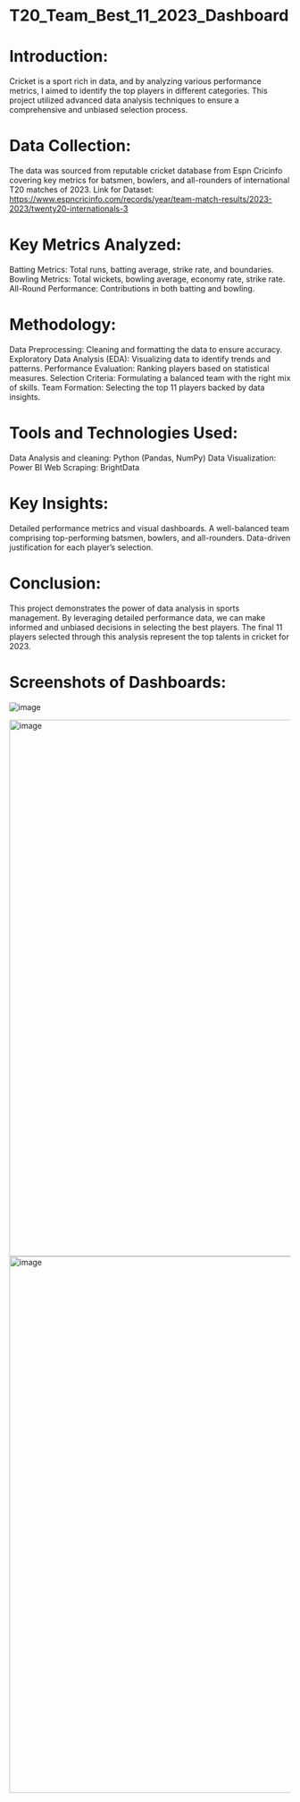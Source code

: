 # T20_Team_Best_11_2023_Dashboard
# Introduction:
Cricket is a sport rich in data, and by analyzing various performance metrics, I aimed to identify the top players in different categories. This project utilized advanced data analysis techniques to ensure a comprehensive and unbiased selection process.

# Data Collection:
The data was sourced from reputable cricket database from Espn Cricinfo covering key metrics for batsmen, bowlers, and all-rounders of international T20 matches of 2023.
Link for Dataset: https://www.espncricinfo.com/records/year/team-match-results/2023-2023/twenty20-internationals-3

# Key Metrics Analyzed:
Batting Metrics: Total runs, batting average, strike rate, and boundaries.
Bowling Metrics: Total wickets, bowling average, economy rate, strike rate.
All-Round Performance: Contributions in both batting and bowling.

# Methodology:
Data Preprocessing: Cleaning and formatting the data to ensure accuracy.
Exploratory Data Analysis (EDA): Visualizing data to identify trends and patterns.
Performance Evaluation: Ranking players based on statistical measures.
Selection Criteria: Formulating a balanced team with the right mix of skills.
Team Formation: Selecting the top 11 players backed by data insights.

# Tools and Technologies Used:
Data Analysis and cleaning: Python (Pandas, NumPy)
Data Visualization: Power BI
Web Scraping: BrightData

# Key Insights:
Detailed performance metrics and visual dashboards.
A well-balanced team comprising top-performing batsmen, bowlers, and all-rounders.
Data-driven justification for each player’s selection.

# Conclusion:
This project demonstrates the power of data analysis in sports management. By leveraging detailed performance data, we can make informed and unbiased decisions in selecting the best players. The final 11 players selected through this analysis represent the top talents in cricket for 2023.

# Screenshots of Dashboards:

![image](https://github.com/Basharul36/T20_Team_Best_11_2023_dataset/assets/37185165/7605bc2c-d39e-4f87-8966-cc9da3d6034d)

<img width="960" alt="image" src="https://github.com/Basharul36/T20_Team_Best_11_2023_dataset/assets/37185165/8ce0889e-47eb-432c-9aee-ecd8f4749903">

<img width="960" alt="image" src="https://github.com/Basharul36/T20_Team_Best_11_2023_dataset/assets/37185165/317e4812-ef77-446d-be86-18895bcd481a">







